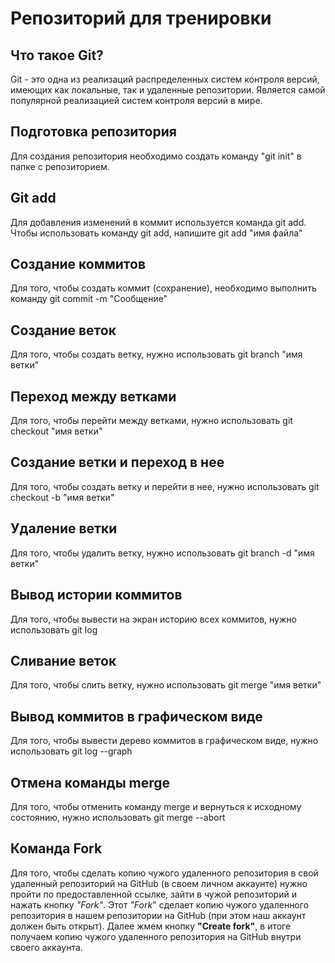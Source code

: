 # Репозиторий для тренировки

## Что такое Git?
Git - это одна из реализаций распределенных систем контроля версий, имеющих как локальные, так и удаленные репозитории. 
Является самой популярной реализацией систем контроля версий в мире.

## Подготовка репозитория
Для создания репозитория необходимо создать команду "git init" в папке с репозиторием.

## Git add
Для добавления изменений в коммит используется команда git add. Чтобы использовать команду git add, напишите git add "имя файла"

## Создание коммитов
Для того, чтобы создать коммит (сохранение), необходимо выполнить команду git commit -m "Сообщение"

## Создание веток
Для того, чтобы создать ветку, нужно использовать git branch "имя ветки"

## Переход между ветками
Для того, чтобы перейти между ветками, нужно использовать git checkout "имя ветки"

## Создание ветки и переход в нее
Для того, чтобы создать ветку и перейти в нее, нужно использовать git checkout -b "имя ветки"

## Удаление ветки
Для того, чтобы удалить ветку, нужно использовать git branch -d "имя ветки"

## Вывод истории коммитов
Для того, чтобы вывести на экран историю всех коммитов, нужно использовать git log

## Cливание веток
Для того, чтобы слить ветку, нужно использовать git merge "имя ветки"

## Вывод коммитов в графическом виде
Для того, чтобы вывести дерево коммитов в графическом виде, нужно использовать git log --graph

## Отмена команды merge
Для того, чтобы отменить команду merge и вернуться к исходному состоянию, нужно использовать git merge --abort

## Команда Fork
Для того, чтобы сделать копию чужого удаленного репозитория в свой удаленный репозиторий на GitHub (в своем личном аккаунте) нужно пройти по предоставленной ссылке, зайти в чужой репозиторий и нажать кнопку _"Fork"_. Этот _"Fork_" сделает копию чужого удаленного репозитория в нашем репозитории на GitHub (при этом наш аккаунт должен быть открыт). 
Далее жмем кнопку **"Create fork"**, в итоге получаем копию чужого удаленного репозитория на GitHub внутри своего аккаунта.